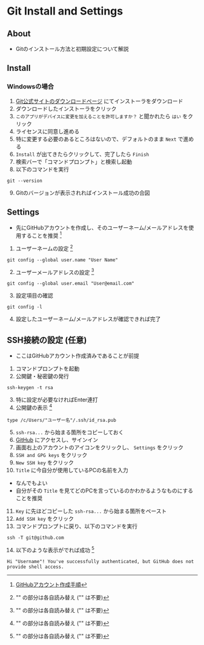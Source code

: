 # Git Install and Settings

## About
- Gitのインストール方法と初期設定について解説

## Install
### Windowsの場合
1. [Git公式サイトのダウンロードページ](https://git-scm.com/downloads) にてインストーラをダウンロード
2. ダウンロードしたインストーラをクリック
3. `このアプリがデバイスに変更を加えることを許可しますか？` と聞かれたら `はい` をクリック
4. ライセンスに同意し進める
5. 特に変更する必要のあるところはないので、デフォルトのまま `Next` で進める
6. `Install` が出てきたらクリックして、完了したら `Finish`
7. 検索バーで「コマンドプロンプト」と検索し起動
8. 以下のコマンドを実行
```
git --version
```
9. Gitのバージョンが表示されればインストール成功の合図

## Settings
- 先にGitHubアカウントを作成し、そのユーザーネーム/メールアドレスを使用することを推奨 [^1]
1. ユーザーネームの設定 [^2]
```
git config --global user.name "User Name"
```
2. ユーザーメールアドレスの設定 [^2]
```
git config --global user.email "User@email.com"
```
3. 設定項目の確認
```
git config -l
```
4. 設定したユーザーネーム/メールアドレスが確認できれば完了

## SSH接続の設定 (任意)
- ここはGitHubアカウント作成済みであることが前提
1. コマンドプロンプトを起動
2. 公開鍵・秘密鍵の発行
```
ssh-keygen -t rsa
```
3. 特に設定が必要なければEnter連打
4. 公開鍵の表示 [^2]
```
type /c/Users/"ユーザー名"/.ssh/id_rsa.pub
```
5. `ssh-rsa...` から始まる箇所をコピーしておく
6. [GitHub](https://github.co.jp/) にアクセスし、サインイン
7. 画面右上のアカウントのアイコンをクリックし、 `Settings` をクリック
8. `SSH and GPG keys` をクリック
9. `New SSH key` をクリック
10. `Title` に今自分が使用しているPCの名前を入力
- なんでもよい
- 自分がその `Title` を見てどのPCを言っているのかわかるようなものにすることを推奨
11. `Key` に先ほどコピーした `ssh-rsa...` から始まる箇所をペースト
12. `Add SSH key` をクリック
13. コマンドプロンプトに戻り、以下のコマンドを実行
```
ssh -T git@github.com
```
14. 以下のような表示がでれば成功 [^2]
```
Hi "Username"! You've successfully authenticated, but GitHub does not provide shell access.
```

[^1]: [GitHubアカウント作成手順](/GitHub-creating-account/)
[^2]: "" の部分は各自読み替え ("" は不要)